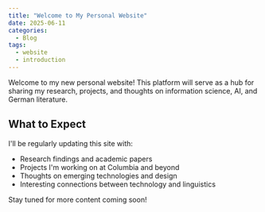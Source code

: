 ```yaml
---
title: "Welcome to My Personal Website"
date: 2025-06-11
categories:
  - Blog
tags:
  - website
  - introduction
---
```


Welcome to my new personal website! This platform will serve as a hub for sharing my research, projects, and thoughts on information science, AI, and German literature.

## What to Expect

I'll be regularly updating this site with:

- Research findings and academic papers
- Projects I'm working on at Columbia and beyond
- Thoughts on emerging technologies and design
- Interesting connections between technology and linguistics

Stay tuned for more content coming soon!